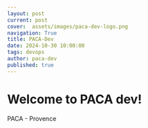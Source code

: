 ```yaml
---
layout: post
current: post
cover:  assets/images/paca-dev-logo.png
navigation: True
title: PACA-Dev
date: 2024-10-30 10:00:00
tags: devops
author: paca-dev
published: true
---
```


# Welcome to PACA dev!

PACA - Provence